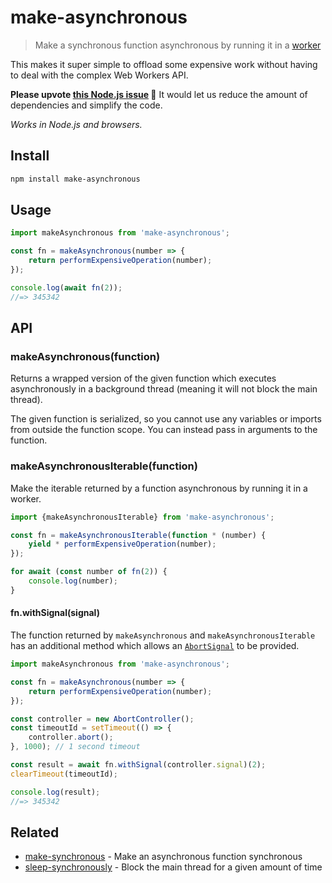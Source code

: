 # make-asynchronous

> Make a synchronous function asynchronous by running it in a [worker](https://developer.mozilla.org/en-US/docs/Web/API/Web_Workers_API)

This makes it super simple to offload some expensive work without having to deal with the complex Web Workers API.

**Please upvote [this Node.js issue](https://github.com/nodejs/node/issues/43583) 🙏** It would let us reduce the amount of dependencies and simplify the code.

*Works in Node.js and browsers.*

## Install

```sh
npm install make-asynchronous
```

## Usage

```js
import makeAsynchronous from 'make-asynchronous';

const fn = makeAsynchronous(number => {
	return performExpensiveOperation(number);
});

console.log(await fn(2));
//=> 345342
```

## API

### makeAsynchronous(function)

Returns a wrapped version of the given function which executes asynchronously in a background thread (meaning it will not block the main thread).

The given function is serialized, so you cannot use any variables or imports from outside the function scope. You can instead pass in arguments to the function.

### makeAsynchronousIterable(function)

Make the iterable returned by a function asynchronous by running it in a worker.

```js
import {makeAsynchronousIterable} from 'make-asynchronous';

const fn = makeAsynchronousIterable(function * (number) {
	yield * performExpensiveOperation(number);
});

for await (const number of fn(2)) {
	console.log(number);
}
```

#### fn.withSignal(signal)

The function returned by `makeAsynchronous` and `makeAsynchronousIterable` has an additional method which allows an [`AbortSignal`](https://developer.mozilla.org/en-US/docs/Web/API/AbortSignal) to be provided.

```js
import makeAsynchronous from 'make-asynchronous';

const fn = makeAsynchronous(number => {
	return performExpensiveOperation(number);
});

const controller = new AbortController();
const timeoutId = setTimeout(() => {
	controller.abort();
}, 1000); // 1 second timeout

const result = await fn.withSignal(controller.signal)(2);
clearTimeout(timeoutId);

console.log(result);
//=> 345342
```

## Related

- [make-synchronous](https://github.com/sindresorhus/make-synchronous) - Make an asynchronous function synchronous
- [sleep-synchronously](https://github.com/sindresorhus/sleep-synchronously) - Block the main thread for a given amount of time
